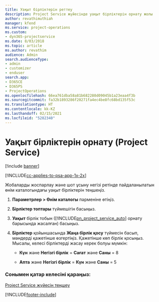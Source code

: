 ```yaml
---
title: Уақыт бірліктерін реттеу
description: Project Service жүйесінде уақыт бірліктерін орнату жолы
author: revathimuthiah
manager: kfend
ms.service: project-operations
ms.custom:
- dyn365-projectservice
ms.date: 8/03/2018
ms.topic: article
ms.author: revathim
audience: Admin
search.audienceType:
- admin
- customizer
- enduser
search.app:
- D365CE
- D365PS
- ProjectOperations
ms.openlocfilehash: 66ea761dba58a81b682280d09045b1a23eaa4f3b
ms.sourcegitcommit: fa32b1893286f20271fa4ec4be8fc68bd135f53c
ms.translationtype: HT
ms.contentlocale: kk-KZ
ms.lasthandoff: 02/15/2021
ms.locfileid: "5282340"
---
```

# <a name="set-up-time-units-project-service"></a>Уақыт бірліктерін орнату (Project Service)

[!include [banner](../includes/psa-now-project-operations.md)]

[!INCLUDE[cc-applies-to-psa-app-1x-2x](../includes/cc-applies-to-psa-app-1x-2x.md)]

Жобаларды жоспарлау және шот ұсыну негізі ретінде пайдаланылатын өнім каталогындағы уақыт бірліктерін теңшеңіз.  
  
1. **Параметрлер > Өнім каталогы** пәрменіне өтіңіз.  
  
2. **Бірліктер топтары** түймешігін басыңыз.  
  
3. **Уақыт** бірлік тобын ([!INCLUDE[pn_project_service_auto](../includes/pn-project-service-auto.md)] орнату барысында жасалған) басыңыз.  
  
4. **Бірліктер** қойыншасында **Жаңа бірлік қосу** түймесін басып, мәндерді қажетінше өзгертіңіз. Қажетінше көп бірлік қосыңыз. Мысалы, келесі бірліктерді жасау керек болуы мүмкін:  
  
   - **Күн** және **Негізгі бірлік** = **Сағат** және **Саны** = 8  
  
   - **Апта** және **Негізгі бірлік** = **Күн** және **Саны** = 5  
  
### <a name="see-also"></a>Сонымен қатар келесіні қараңыз:  
 [Project Service жүйесін теңшеу](../psa/configure.md)


[!INCLUDE[footer-include](../includes/footer-banner.md)]